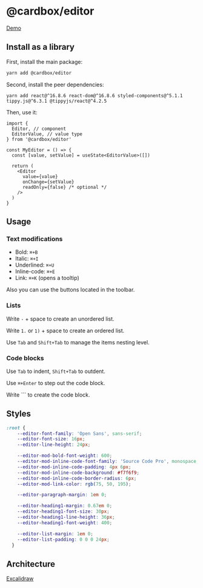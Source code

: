# @cardbox/editor

[Demo](https://cardbox.github.io/editor/)

## Install as a library

First, install the main package:

```sh
yarn add @cardbox/editor
```

Second, install the peer dependencies:

```
yarn add react@^16.8.6 react-dom@^16.8.6 styled-components@^5.1.1 tippy.js@^6.3.1 @tippyjs/react@^4.2.5
```

Then, use it:

```tsx
import {
  Editor, // component
  EditorValue, // value type
} from '@cardbox/editor'

const MyEditor = () => {
  const [value, setValue] = useState<EditorValue>([])

  return (
    <Editor
      value={value}
      onChange={setValue} 
      readOnly={false} /* optional */
    />
  )
}
```

## Usage

### Text modifications

- Bold: `⌘+B`
- Italic: `⌘+I`
- Underlined: `⌘+U`
- Inline-code: `⌘+E`
- Link: `⌘+K` (opens a tooltip)

Also you can use the buttons located in the toolbar.

### Lists

Write `-` + space to create an unordered list.

Write `1.` or `1)` + space to create an ordered list.

Use `Tab` and `Shift+Tab` to manage the items nesting level.

### Code blocks

Use `Tab` to indent, `Shift+Tab` to outdent.

Use `⌘+Enter` to step out the code block.

Write ``` to create the code block.

## Styles

```css
:root {
    --editor-font-family: 'Open Sans', sans-serif;
    --editor-font-size: 16px;
    --editor-line-height: 24px;

    --editor-mod-bold-font-weight: 600;
    --editor-mod-inline-code-font-family: 'Source Code Pro', monospace;
    --editor-mod-inline-code-padding: 4px 6px;
    --editor-mod-inline-code-background: #f7f6f9;
    --editor-mod-inline-code-border-radius: 6px;
    --editor-mod-link-color: rgb(75, 50, 195);

    --editor-paragraph-margin: 1em 0;

    --editor-heading1-margin: 0.67em 0;
    --editor-heading1-font-size: 30px;
    --editor-heading1-line-height: 36px;
    --editor-heading1-font-weight: 400;

    --editor-list-margin: 1em 0;
    --editor-list-padding: 0 0 0 24px;
  }
```

## Architecture

[Excalidraw](https://excalidraw.com/#json=4811335044956160,DJxYluN2Ua3_wl756Fv62A)
